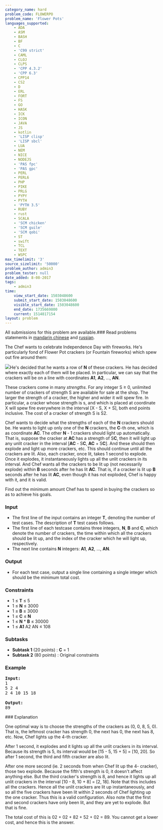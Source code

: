 ```yaml
---
category_name: hard
problem_code: FLOWERPO
problem_name: 'Flower Pots'
languages_supported:
    - ADA
    - ASM
    - BASH
    - BF
    - C
    - 'C99 strict'
    - CAML
    - CLOJ
    - CLPS
    - 'CPP 4.3.2'
    - 'CPP 6.3'
    - CPP14
    - CS2
    - D
    - ERL
    - FORT
    - FS
    - GO
    - HASK
    - ICK
    - ICON
    - JAVA
    - JS
    - kotlin
    - 'LISP clisp'
    - 'LISP sbcl'
    - LUA
    - NEM
    - NICE
    - NODEJS
    - 'PAS fpc'
    - 'PAS gpc'
    - PERL
    - PERL6
    - PHP
    - PIKE
    - PRLG
    - PYPY
    - PYTH
    - 'PYTH 3.5'
    - RUBY
    - rust
    - SCALA
    - 'SCM chicken'
    - 'SCM guile'
    - 'SCM qobi'
    - ST
    - swift
    - TCL
    - TEXT
    - WSPC
max_timelimit: '3'
source_sizelimit: '50000'
problem_author: admin3
problem_tester: null
date_added: 8-08-2017
tags:
    - admin3
time:
    view_start_date: 1503048600
    submit_start_date: 1503048600
    visible_start_date: 1503048600
    end_date: 1735669800
    current: 1514817154
layout: problem
---
```

All submissions for this problem are available.### Read problems statements in [mandarin chinese](http://www.codechef.com/download/translated/AUG17/mandarin/FLOWERPO.pdf) and [russian](http://www.codechef.com/download/translated/AUG17/russian/FLOWERPO.pdf).

The Chef wants to celebrate Independence Day with fireworks. He's particularly fond of Flower Pot crackers (or Fountain fireworks) which spew out fire around them:

![](https://codechef_shared.s3.amazonaws.com/download/upload/AUG17/FLOWERPO.png)He's decided that he wants a row of **N** of these crackers. He has decided where exactly each of them will be placed. In particular, we can say that the crackers will be on a line with coordinates **A1**, **A2**, ..., **AN**.

These crackers come in many _strengths_. For any integer S ≥ 0, unlimited number of crackers of strength S are available for sale at the shop. The larger the strength of a cracker, the higher and wider it will spew fire. In particular, a cracker whose strength is s, and which is placed at coordinate X will spew fire everywhere in the interval \[X - S, X + S\], both end points inclusive. The cost of a cracker of strength S is S2.

Chef wants to decide what the strengths of each of the **N** crackers should be. He wants to light up only one of the **N** crackers, the **C**-th one, which is as coordinate **AC**. The other **N** - 1 crackers should light up automatically. That is, suppose the cracker at **AC** has a strength of S**C**, then it will light up any unlit cracker in the interval \[**AC** - S**C**, **AC** + S**C**\]. And these should then explode and light up more crackers, etc. This should continue until all the crackers are lit. Also, each cracker, once lit, takes 1 second to explode. Once it explodes, it instantaneously lights up all the unlit crackers in its interval. And Chef wants all the crackers to be lit up (not necessarily explode) within **B** seconds after he has lit **AC**. That is, if a cracker is lit up **B** seconds after he has lit **AC**, even though it has not exploded, Chef is happy with it, and it is valid.

Find out the minimum amount Chef has to spend in buying the crackers so as to achieve his goals.

### Input

- The first line of the input contains an integer **T**, denoting the number of test cases. The description of **T** test cases follows.
- The first line of each testcase contains three integers, **N**, **B** and **C**, which denote the number of crackers, the time within which all the crackers should be lit up, and the index of the cracker which he will light up, respectively.
- The next line contains **N** integers: **A1**, **A2**, ..., **AN**.

### Output

- For each test case, output a single line containing a single integer which should be the minimum total cost.

### Constraints

- 1 ≤ **T** ≤ 5
- 1 ≤ **N** ≤ 3000
- 1 ≤ **B** ≤ 3000
- 1 ≤ **C** ≤ **N**
- 1 ≤ **N** \* **B** ≤ 30000
- 1 ≤ **A1** A2 AN ≤ 108

### Subtasks

- **Subtask 1** (20 points) : **C** = 1
- **Subtask 2** (80 points) : Original constraints

### Example

<pre><b>Input:</b>
1
5 2 4
2 4 10 15 18

<b>Output:</b>
89
</pre>### Explanation

One optimal way is to choose the strengths of the crackers as (0, 0, 8, 5, 0). That is, the leftmost cracker has strength 0, the next has 0, the next has 8, etc. Now, Chef lights up the 4-th cracker.

After 1 second, it explodes and it lights up all the unlit crackers in its interval. Because its strength is 5, its interval would be \[15 - 5, 15 + 5\] = \[10, 20\]. So after 1 second, the third and fifth cracker are also lit.

After one more second (ie. 2 seconds from when Chef lit up the 4- cracker), those two explode. Because the fifth's strength is 0, it doesn't affect anything else. But the third cracker's strength is 8, and hence it lights up all unlit crackers in the interval \[10 - 8, 10 + 8\] = \[2, 18\]. Note that this includes all the crackers. Hence all the unlit crackers are lit up instantaneously, and so all the five crackers have been lit within 2 seconds of Chef lighting up the one cracker. Thus this is a valid configuration. Also note that the first and second crackers have only been lit, and they are yet to explode. But that is fine.

The total cost of this is 02 + 02 + 82 + 52 + 02 = 89. You cannot get a lower cost, and hence this is the answer.
